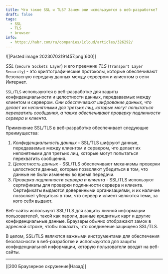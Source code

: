 ```yaml
---
title: Что такое SSL и TLS? Зачем они используются в веб-разработке?
draft: false
tags:
  - SSL
  - TLS
  - browser
info:
  - https://habr.com/ru/companies/1cloud/articles/326292/
---
```

![[Pasted image 20230703191457.png|600]]

_SSL_ (`Secure Sockets Layer`) и его преемник _TLS_ (`Transport Layer Security`) - это криптографические протоколы, которые обеспечивают безопасную передачу данных между сервером и клиентом в сети Интернет.

`SSL/TLS` используются в веб-разработке для защиты конфиденциальности и целостности данных, передаваемых между клиентом и сервером. _Они обеспечивают шифрование данных, что делает их непонятными для третьих лиц, которые могут попытаться перехватить сообщения, а также обеспечивают проверку подлинности сервера и клиента._

Применение SSL/TLS в веб-разработке обеспечивает следующие преимущества:

1. _Конфиденциальность данных_ - SSL/TLS шифруют данные, передаваемые между клиентом и сервером, что делает их непонятными для третьих лиц, которые могут попытаться перехватить сообщения.
2. _Целостность данных_ - SSL/TLS обеспечивают механизмы проверки целостности данных, которые позволяют убедиться в том, что данные не были изменены во время передачи.
3. _Проверка подлинности сервера и клиента_ - SSL/TLS используют сертификаты для проверки подлинности сервера и клиента. Сертификаты выдаются доверенными организациями, и их наличие позволяет убедиться в том, что сервер и клиент являются теми, за кого себя выдают.

Веб-сайты используют SSL/TLS для защиты личной информации пользователей, такой как пароли, данные кредитных карт и другие конфиденциальные данные. Браузеры обычно отображают замок в адресной строке, чтобы показать, что соединение защищено SSL/TLS.

В целом, SSL/TLS являются важными инструментами для обеспечения безопасности в веб-разработке и используются для защиты конфиденциальной информации, которую пользователи вводят на веб-сайты.

---

[[200 Браузерное окружение|Назад]]